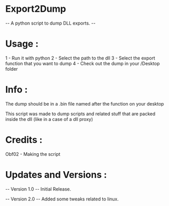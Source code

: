 # Export2Dump
-- A python script to dump DLL exports. --

# Usage :

1 - Run it with python
2 - Select the path to the dll
3 - Select the export function that you want to dump
4 - Check out the dump in your /Desktop folder

# Info :

The dump should be in a .bin file named after the function on your desktop

This script was made to dump scripts and related stuff that are packed inside the dll (like in a case of a dll proxy)

# Credits :

Obf02 - Making the script 

# Updates and Versions :

-- Version 1.0 -- Initial Release.

-- Version 2.0 -- Added some tweaks related to linux.
